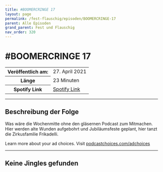 ```yaml
---
title: #BOOMERCRINGE 17
layout: page
permalink: /fest-flauschig/episoden/BOOMERCRINGE-17
parent: Alle Episoden
grand_parent: Fest und Flauschig
nav_order: 320
---
```


# #BOOMERCRINGE 17
<table class="resp-table dcf-table dcf-table-responsive dcf-table-bordered dcf-table-striped dcf-w-100%">
                    <tbody>
                        <tr>
                            <th scope="row">Veröffentlich am:</th>
                            <td data-label="Veröffentlich am:">27. April 2021</td>
                        </tr>
                        <tr>
                            <th scope="row">Länge </th>
                            <td data-label="Länge ">23 Minuten</td>
                        </tr><tr>
                                <th scope="row">Spotify Link</th>
                                <td data-label="Spotify Link"><a href="https://open.spotify.com/episode/573V69LyDFQfO2y9SdlHOY">Spotify Link</a></td>
                            </tr></tbody>
                </table>

***

## Beschreibung der Folge

<div>
<p>Was wäre die Wochenmitte ohne den gläsernen Podcast zum Mitmachen. Hier werden alte Wunden aufgebohrt und Jubiläumsfeste geplant, hier tanzt die Zirkusfamilie Frikadelli.</p><p> </p><p>Learn more about your ad choices. Visit <a href="https://podcastchoices.com/adchoices">podcastchoices.com/adchoices</a></p>  
</div>

***

## Keine Jingles gefunden
